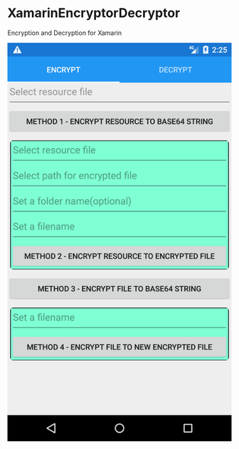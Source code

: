 # XamarinEncryptorDecryptor
Encryption and Decryption for Xamarin

![Alt text](TestFileEncryptDecryptXamarin/Screenshot_1544077541.png?raw=true "Encrypt")
